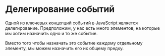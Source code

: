 # Делегирование событий

Одной из ключевых концепций событий в JavaScript является делегирование. Предположим, у нас есть много элементов, на которые мы хотим назначить одно и то же событие. 

Вместо того чтобы назначать это событие каждому отдельному элементу, мы можем назначить его их общему предку.